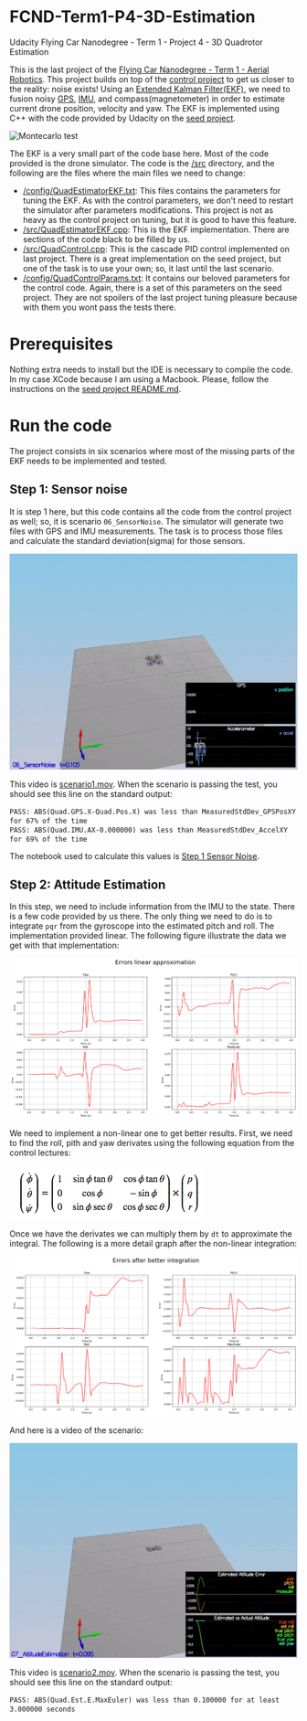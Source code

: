 # FCND-Term1-P4-3D-Estimation
Udacity Flying Car Nanodegree - Term 1 - Project 4 - 3D Quadrotor Estimation

This is the last project of the [Flying Car Nanodegree - Term 1 - Aerial Robotics](https://www.udacity.com/course/flying-car-nanodegree--nd787). This project builds on top of the [control project](https://github.com/darienmt/FCND-Term1-P3-3D-Quadrotor-Controller) to get us closer to the reality: noise exists! Using an [Extended Kalman Filter(EKF)](https://en.wikipedia.org/wiki/Extended_Kalman_filter), we need to fusion noisy [GPS](https://en.wikipedia.org/wiki/Global_Positioning_System), [IMU](https://en.wikipedia.org/wiki/Inertial_measurement_unit), and compass(magnetometer) in order to estimate current drone position, velocity and yaw. The EKF is implemented using C++ with the code provided by Udacity on the [seed project](https://github.com/udacity/FCND-Estimation-CPP).

![Montecarlo test](./images/montecarlotest.gif)

The EKF is a very small part of the code base here. Most of the code provided is the drone simulator. The code is the [/src](,/src) directory, and the following are the files where the main files we need to change:

- [/config/QuadEstimatorEKF.txt](./config/QuadEstimatorEKF.txt): This files contains the parameters for tuning the EKF. As with the control parameters, we don't need to restart the simulator after parameters modifications. This project is not as heavy as the control project on tuning, but it is good to have this feature.
- [/src/QuadEstimatorEKF.cpp](./src/QuadEstimatorEKF.cpp): This is the EKF implementation. There are sections of the code black to be filled by us.
- [/src/QuadControl.cpp](./src/QuadControl.cpp): This is the cascade PID control implemented on last project. There is a great implementation on the seed project, but one of the task is to use your own; so, it last until the last scenario.
- [/config/QuadControlParams.txt](./config/QuadControlParams.txt): It contains our beloved parameters for the control code. Again, there is a set of this parameters on the seed project. They are not spoilers of the last project tuning pleasure because with them you wont pass the tests there.

# Prerequisites

Nothing extra needs to install but the IDE is necessary to compile the code. In my case XCode because I am using a Macbook. Please, follow the instructions on the [seed project README.md](https://github.com/udacity/FCND-Estimation-CPP).

# Run the code

The project consists in six scenarios where most of the missing parts of the EKF needs to be implemented and tested.

## Step 1: Sensor noise

It is step 1 here, but this code contains all the code from the control project as well; so, it is scenario `06_SensorNoise`. The simulator will generate two files with GPS and IMU measurements. The task is to process those files and calculate the standard deviation(sigma) for those sensors.

![Scenario 1 - Sensor noise](./images/scenario1.gif)

This video is [scenario1.mov](./videos/scenario1.mov).
When the scenario is passing the test, you should see this line on the standard output:

```
PASS: ABS(Quad.GPS.X-Quad.Pos.X) was less than MeasuredStdDev_GPSPosXY for 67% of the time
PASS: ABS(Quad.IMU.AX-0.000000) was less than MeasuredStdDev_AccelXY for 69% of the time
```

The notebook used to calculate this values is [Step 1 Sensor Noise](./visualizations/Step%201%20Sensor%20Noise.ipynb).

## Step 2: Attitude Estimation

In this step, we need to include information from the IMU to the state. There is a few code provided by us there. The only thing we need to do is to integrate `pqr` from the gyroscope into the estimated pitch and roll. The implementation provided linear. The following figure illustrate the data we get with that implementation:

![Scenario 2 - Linear integration](./images/scenario2-linear.png)

We need to implement a non-linear one to get better results. First, we need to find the roll, pith and yaw derivates using the following equation from the control lectures:

![Step 2 equations](./images/step2-equations.png)

Once we have the derivates we can multiply them by `dt` to approximate the integral. The following is a more detail graph after the non-linear integration:

![Scenario 2 - non-linear integration](./images/scenario2-non-linear.png)

And here is a video of the scenario:

![Scenario 2 - Attitude Estimation](./images/scenario2.gif)

This video is [scenario2.mov](./videos/scenario2.mov).
When the scenario is passing the test, you should see this line on the standard output:

```
PASS: ABS(Quad.Est.E.MaxEuler) was less than 0.100000 for at least 3.000000 seconds
```
